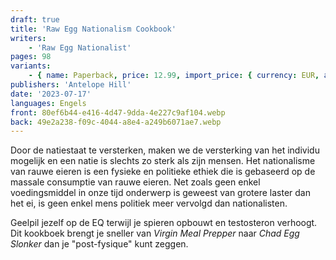```yaml
---
draft: true
title: 'Raw Egg Nationalism Cookbook'
writers:
    - 'Raw Egg Nationalist'
pages: 98
variants:
    - { name: Paperback, price: 12.99, import_price: { currency: EUR, amount: 9.12 }, isbn: 978-1-907166-83-9, size: { height: 216, width: 140, depth: 6 }, supplier: 'Ex Libris' }
publishers: 'Antelope Hill'
date: '2023-07-17'
languages: Engels
front: 80ef6b44-e416-4d47-9dda-4e227c9af104.webp
back: 49e2a238-f09c-4044-a8e4-a249b6071ae7.webp
---
```


Door de natiestaat te versterken, maken we de versterking van het individu mogelijk en een natie is slechts zo sterk als zijn mensen. Het nationalisme van rauwe eieren is een fysieke en politieke ethiek die is gebaseerd op de massale consumptie van rauwe eieren.
Net zoals geen enkel voedingsmiddel in onze tijd onderwerp is geweest van grotere laster dan het ei, is geen enkel mens politiek meer vervolgd dan nationalisten.

Geelpil jezelf op de EQ terwijl je spieren opbouwt en testosteron verhoogt. Dit kookboek brengt je sneller van *Virgin Meal Prepper* naar *Chad Egg Slonker* dan je "post-fysique" kunt zeggen.
